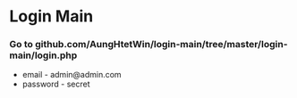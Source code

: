 <h1>Login Main</h1>
<h3>Go to github.com/AungHtetWin/login-main/tree/master/login-main/login.php</h3>
	<ul>
  <li>email - admin@admin.com</li>
  <li>password - secret</li>
  <ul>
	
